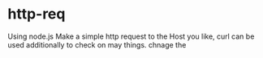 # http-req
Using node.js
Make a simple http request to the Host you like, curl can be used additionally to check on may things.
chnage the 
